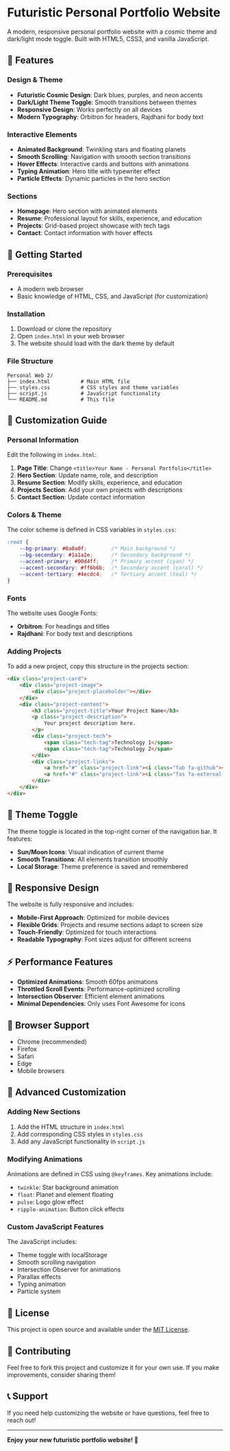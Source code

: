 # Futuristic Personal Portfolio Website

A modern, responsive personal portfolio website with a cosmic theme and dark/light mode toggle. Built with HTML5, CSS3, and vanilla JavaScript.

## 🌟 Features

### Design & Theme
- **Futuristic Cosmic Design**: Dark blues, purples, and neon accents
- **Dark/Light Theme Toggle**: Smooth transitions between themes
- **Responsive Design**: Works perfectly on all devices
- **Modern Typography**: Orbitron for headers, Rajdhani for body text

### Interactive Elements
- **Animated Background**: Twinkling stars and floating planets
- **Smooth Scrolling**: Navigation with smooth section transitions
- **Hover Effects**: Interactive cards and buttons with animations
- **Typing Animation**: Hero title with typewriter effect
- **Particle Effects**: Dynamic particles in the hero section

### Sections
- **Homepage**: Hero section with animated elements
- **Resume**: Professional layout for skills, experience, and education
- **Projects**: Grid-based project showcase with tech tags
- **Contact**: Contact information with hover effects

## 🚀 Getting Started

### Prerequisites
- A modern web browser
- Basic knowledge of HTML, CSS, and JavaScript (for customization)

### Installation
1. Download or clone the repository
2. Open `index.html` in your web browser
3. The website should load with the dark theme by default

### File Structure
```
Personal Web 2/
├── index.html          # Main HTML file
├── styles.css          # CSS styles and theme variables
├── script.js           # JavaScript functionality
└── README.md           # This file
```

## 🎨 Customization Guide

### Personal Information
Edit the following in `index.html`:

1. **Page Title**: Change `<title>Your Name - Personal Portfolio</title>`
2. **Hero Section**: Update name, role, and description
3. **Resume Section**: Modify skills, experience, and education
4. **Projects Section**: Add your own projects with descriptions
5. **Contact Section**: Update contact information

### Colors & Theme
The color scheme is defined in CSS variables in `styles.css`:

```css
:root {
    --bg-primary: #0a0a0f;        /* Main background */
    --bg-secondary: #1a1a2e;      /* Secondary background */
    --accent-primary: #00d4ff;    /* Primary accent (cyan) */
    --accent-secondary: #ff6b6b;  /* Secondary accent (coral) */
    --accent-tertiary: #4ecdc4;   /* Tertiary accent (teal) */
}
```

### Fonts
The website uses Google Fonts:
- **Orbitron**: For headings and titles
- **Rajdhani**: For body text and descriptions

### Adding Projects
To add a new project, copy this structure in the projects section:

```html
<div class="project-card">
    <div class="project-image">
        <div class="project-placeholder"></div>
    </div>
    <div class="project-content">
        <h3 class="project-title">Your Project Name</h3>
        <p class="project-description">
            Your project description here.
        </p>
        <div class="project-tech">
            <span class="tech-tag">Technology 1</span>
            <span class="tech-tag">Technology 2</span>
        </div>
        <div class="project-links">
            <a href="#" class="project-link"><i class="fab fa-github"></i> Code</a>
            <a href="#" class="project-link"><i class="fas fa-external-link-alt"></i> Live Demo</a>
        </div>
    </div>
</div>
```

## 🌙 Theme Toggle

The theme toggle is located in the top-right corner of the navigation bar. It features:
- **Sun/Moon Icons**: Visual indication of current theme
- **Smooth Transitions**: All elements transition smoothly
- **Local Storage**: Theme preference is saved and remembered

## 📱 Responsive Design

The website is fully responsive and includes:
- **Mobile-First Approach**: Optimized for mobile devices
- **Flexible Grids**: Projects and resume sections adapt to screen size
- **Touch-Friendly**: Optimized for touch interactions
- **Readable Typography**: Font sizes adjust for different screens

## ⚡ Performance Features

- **Optimized Animations**: Smooth 60fps animations
- **Throttled Scroll Events**: Performance-optimized scrolling
- **Intersection Observer**: Efficient element animations
- **Minimal Dependencies**: Only uses Font Awesome for icons

## 🎯 Browser Support

- Chrome (recommended)
- Firefox
- Safari
- Edge
- Mobile browsers

## 🔧 Advanced Customization

### Adding New Sections
1. Add the HTML structure in `index.html`
2. Add corresponding CSS styles in `styles.css`
3. Add any JavaScript functionality in `script.js`

### Modifying Animations
Animations are defined in CSS using `@keyframes`. Key animations include:
- `twinkle`: Star background animation
- `float`: Planet and element floating
- `pulse`: Logo glow effect
- `ripple-animation`: Button click effects

### Custom JavaScript Features
The JavaScript includes:
- Theme toggle with localStorage
- Smooth scrolling navigation
- Intersection Observer for animations
- Parallax effects
- Typing animation
- Particle system

## 📄 License

This project is open source and available under the [MIT License](LICENSE).

## 🤝 Contributing

Feel free to fork this project and customize it for your own use. If you make improvements, consider sharing them!

## 📞 Support

If you need help customizing the website or have questions, feel free to reach out!

---

**Enjoy your new futuristic portfolio website! 🚀** 